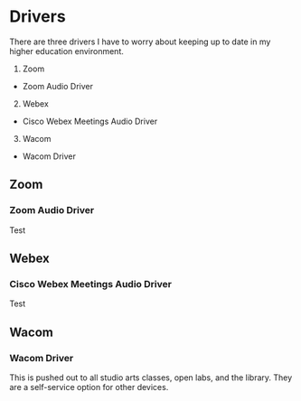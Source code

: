 # Drivers

There are three drivers I have to worry about keeping up to date in my higher education environment.

1. Zoom
  * Zoom Audio Driver
2. Webex
  * Cisco Webex Meetings Audio Driver
3. Wacom
  * Wacom Driver

## Zoom
### Zoom Audio Driver
Test

## Webex
### Cisco Webex Meetings Audio Driver
Test

## Wacom
### Wacom Driver
This is pushed out to all studio arts classes, open labs, and the library. They are a self-service option for other devices.
